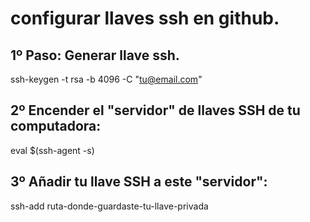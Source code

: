 # configurar llaves ssh en github.

## 1º Paso: Generar llave ssh.

ssh-keygen -t rsa -b 4096 -C "tu@email.com"

## 2º  Encender el "servidor" de llaves SSH de tu computadora:

eval $(ssh-agent -s)

## 3º Añadir tu llave SSH a este "servidor":

ssh-add ruta-donde-guardaste-tu-llave-privada
